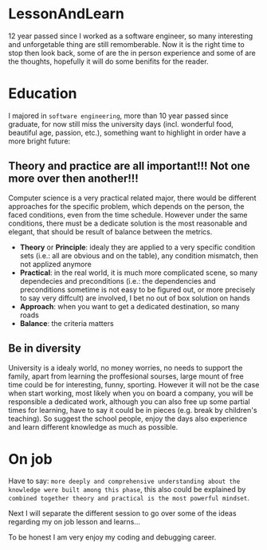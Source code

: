 # LessonAndLearn
12 year passed since I worked as a software engineer, so many interesting and unforgetable thing are still remomberable. Now it is the right time 
to stop then look back, some of are the in person experience and some of are the thoughts, hopefully it will do some benifits for the reader.

# Education
I majored in `software engineering`, more than 10 year passed since graduate, for now still miss the university days (incl. wonderful food, beautiful age, passion, etc.), something want to highlight in order have a more bright future:

## Theory and practice are all important!!! Not one more over then another!!!
Computer science is a very practical related major, there would be different approaches for the specific problem, which depends on the person, 
the faced conditions, even from the time schedule. However under the same conditions, there must be a dedicate solution is the most reasonable
and elegant, that should be result of balance between the metrics.

- **Theory** or **Principle**: idealy they are applied to a very specific condition sets (i.e.: all are obvious and on the table), any condition 
mismatch, then not applized anymore
- **Practical**: in the real world, it is much more complicated scene, so many dependecies and preconditions (i.e.: the dependencies and preconditions
sometime is not easy to be figured out, or more precisely to say very diffcult) are involved, I bet no out of box solution on hands
- **Approach**: when you want to get a dedicated destination, so many roads
- **Balance**: the criteria matters

## Be in diversity
University is a idealy world, no money worries, no needs to support the family, apart from learning the proffesional sourses, large mount of free time
could be for interesting, funny, sporting. However it will not be the case when start working, most likely when you on board a company, you will be responsible
a dedicated work, although you can also free up some partial times for learning, have to say it could be in pieces (e.g. break by children's teaching).
So suggest the school people, enjoy the days also experience and learn different knowledge as much as possible.

# On job
Have to say: `more deeply and comprehensive understanding about the knowledge were built among this phase`, this also could be explained by `combined together
theory and practical is the most powerful mindset`.

Next I will separate the different session to go over some of the ideas regarding my on job lesson and learns...

To be honest I am very enjoy my coding and debugging career.
